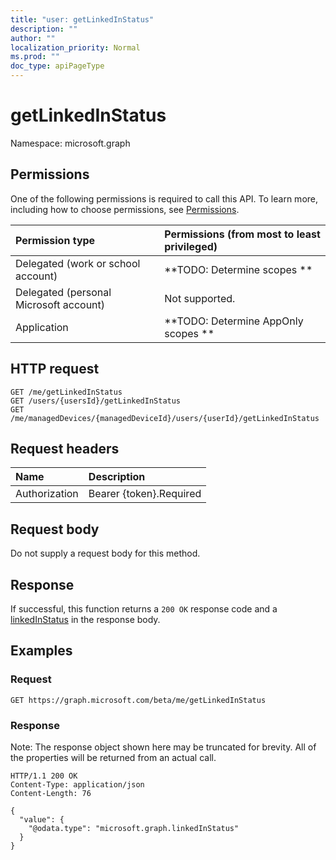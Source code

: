 ```yaml
---
title: "user: getLinkedInStatus"
description: ""
author: ""
localization_priority: Normal
ms.prod: ""
doc_type: apiPageType
---
```


# getLinkedInStatus

Namespace: microsoft.graph



## Permissions
One of the following permissions is required to call this API. To learn more, including how to choose permissions, see [Permissions](/concepts/permissions-reference.md).

|Permission type|Permissions (from most to least privileged)|
|:---|:---|
|Delegated (work or school account)|**TODO: Determine scopes **|
|Delegated (personal Microsoft account)|Not supported.|
|Application|**TODO: Determine AppOnly scopes **|

## HTTP request
<!-- {
  "blockType": "ignored"
}
-->
``` http
GET /me/getLinkedInStatus
GET /users/{usersId}/getLinkedInStatus
GET /me/managedDevices/{managedDeviceId}/users/{userId}/getLinkedInStatus
```

## Request headers
|Name|Description|
|:---|:---|
|Authorization|Bearer {token}.Required|

## Request body
Do not supply a request body for this method.

## Response
If successful, this function returns a `200 OK` response code and a [linkedInStatus](../resources/linkedinstatus.md) in the response body.

## Examples

### Request
<!-- {
  "blockType": "request",
  "name": "user_getlinkedinstatus"
}
-->
``` http
GET https://graph.microsoft.com/beta/me/getLinkedInStatus
```

### Response
Note: The response object shown here may be truncated for brevity. All of the properties will be returned from an actual call.
<!-- {
  "blockType": "response",
  "truncated": true,
  "@odata.type": "microsoft.graph.linkedinstatus"
}
-->
``` http
HTTP/1.1 200 OK
Content-Type: application/json
Content-Length: 76

{
  "value": {
    "@odata.type": "microsoft.graph.linkedInStatus"
  }
}
```

